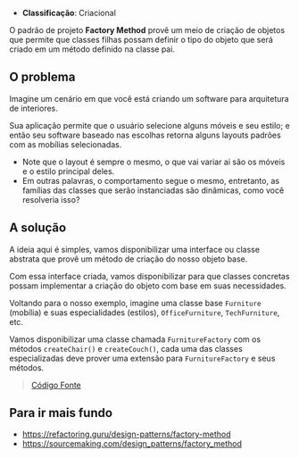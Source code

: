 - **Classificação**: Criacional

O padrão de projeto **Factory Method** provê um meio de criação de objetos que permite que classes filhas possam definir o tipo do objeto que será criado em um método definido na classe pai.

## O problema

Imagine um cenário em que você está criando um software para arquitetura de interiores. 

Sua aplicação permite que o usuário selecione alguns móveis e seu estilo; e então seu software baseado nas escolhas retorna alguns layouts padrões com as mobílias selecionadas.

- Note que o layout é sempre o mesmo, o que vai variar ai são os móveis e o estilo principal deles.
- Em outras palavras, o comportamento segue o mesmo, entretanto, as famílias das classes que serão instanciadas são dinâmicas, como você resolveria isso?

## A solução

A ideia aqui é simples, vamos disponibilizar uma interface ou classe abstrata que provê um método de criação do nosso objeto base. 

Com essa interface criada, vamos disponibilizar para que classes concretas possam implementar a criação do objeto com base em suas necessidades.

Voltando para o nosso exemplo, imagine uma classe base `Furniture` (mobília) e suas especialidades (estilos), `OfficeFurniture`, `TechFurniture`, etc.

Vamos disponibilizar uma classe chamada `FurnitureFactory` com os métodos `createChair()` e `createCouch()`, cada uma das classes especializadas deve prover uma extensão para `FurnitureFactory` e seus métodos.

> [Código Fonte](https://github.com/gustavo-flor/design-patterns-hands-on/tree/1ebb1acd4972a5a3a53c508d53f302968ff9ec09/src/main/java/com/github/gustavoflor/dpho/creational/factorymethod)

## Para ir mais fundo

- <https://refactoring.guru/design-patterns/factory-method>
- <https://sourcemaking.com/design_patterns/factory_method>